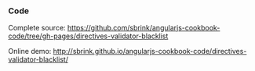 ### Code

Complete source:
<https://github.com/sbrink/angularjs-cookbook-code/tree/gh-pages/directives-validator-blacklist>

Online demo:
<http://sbrink.github.io/angularjs-cookbook-code/directives-validator-blacklist/>